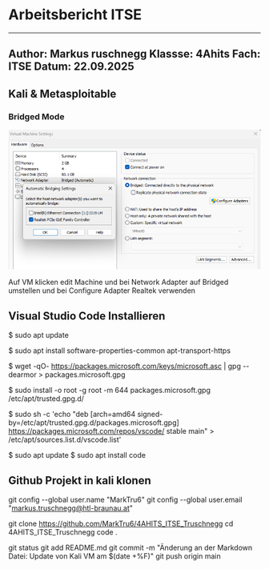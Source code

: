 # Arbeitsbericht ITSE

---
Author: Markus ruschnegg
Klassse: 4Ahits
Fach: ITSE
Datum: 22.09.2025
---

## Kali & Metasploitable

### Bridged Mode

![Bridged Mode](img/BridgedMode.png)

Auf VM klicken edit Machine und bei Network Adapter auf Bridged umstellen und bei Configure Adapter Realtek verwenden

## Visual Studio Code Installieren

 $ sudo apt update
 
 $ sudo apt install software-properties-common apt-transport-https
 
 $ wget -qO- https://packages.microsoft.com/keys/microsoft.asc | gpg --dearmor > packages.microsoft.gpg

 $ sudo install -o root -g root -m 644 packages.microsoft.gpg /etc/apt/trusted.gpg.d/

 $ sudo sh -c 'echo "deb [arch=amd64 signed-by=/etc/apt/trusted.gpg.d/packages.microsoft.gpg] https://packages.microsoft.com/repos/vscode/ stable main" > /etc/apt/sources.list.d/vscode.list'

 $ sudo apt update
 $ sudo apt install code

 ## Github Projekt in kali klonen

git config --global user.name "MarkTru6"
git config --global user.email "markus.truschnegg@htl-braunau.at"

git clone https://github.com/MarkTru6/4AHITS_ITSE_Truschnegg
cd 4AHITS_ITSE_Truschnegg
code .

git status
git add README.md
git commit -m "Änderung an der Markdown Datei: Update von Kali VM am $(date +%F)"
git push origin main


 

